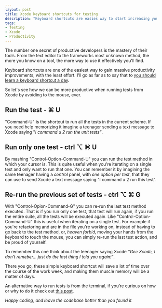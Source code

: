 ```yaml
---
layout: post
title: Xcode keyboard shortcuts for testing
description: "Keyboard shortcuts are easies way to start increasing your productivity. Let's look at how to run tests in Xcode without ever touching the mouse."
tags:
- Testing
- Xcode
- Productivity
---
```


The number one secret of productive developers is the mastery of their tools. From the text editor to the frameworks most unknown method, the more you know on a tool, the more way to use it effectively you'll find.

Keyboard shortcuts are one of the easiest way to gain massive productivity improvements, with the least effort. I'll go as far as to say that to [you should learn a keyboard shortcut a day](https://www.mokacoding.com/blog/5-habits-that-will-make-you-a-better-software-developer/).

So let's see how we can be more productive when running tests from Xcode by avoiding to the mouse, ever.

## Run the test - ⌘ U

"Command-U" is the shortcut to run all the tests in the current scheme. If you need help memorizing it imagine a teenager sending a text message to Xcode saying "_I command u 2 run the unit tests"_.

## Run only one test - ctrl ⌥  ⌘ U

By mashing "Control-Option-Command-U" you can run the test method in which your cursor is. This is quite useful when you're iterating on a single test and only want to run that one. You can remember it by imagining the same teenager having a _control_ panel, with _one option per test_, that they can use to send Xcode a text message saying "I command u 2 run this test".

## Re-run the previous set of tests - ctrl ⌥  ⌘ G

With "Control-Opion-Command-G" you can re-run the last test method executed. That is if you run only one test, that test will run again, if you run the entire suite, all the tests will be executed again. Like "Control-Option-Command-U" this is useful when iterating on a single test. For example if you're refactoring and are in the file you're working on, instead of having to go back to the test method, or, _heaven forbid_, moving your hands from the keyboard to touch the mouse, you can simply re-run the last test action, and be proud of yourself.

To remember this one think about the teenager saying Xcode _"Gee Xcode, I don't remeber... just do the last thing I told you again!"_.

There you go, these simple keyboard shortcut will save a lot of time over the course of the work week, and making them muscle memory will be a matter of days.

An alternative way to run tests is from the terminal, if you're curious on how or why to do it check out [this post](https://www.mokacoding.com/blog/running-tests-from-the-terminal/).

_Happy coding, and leave the codebase better than you found it._
